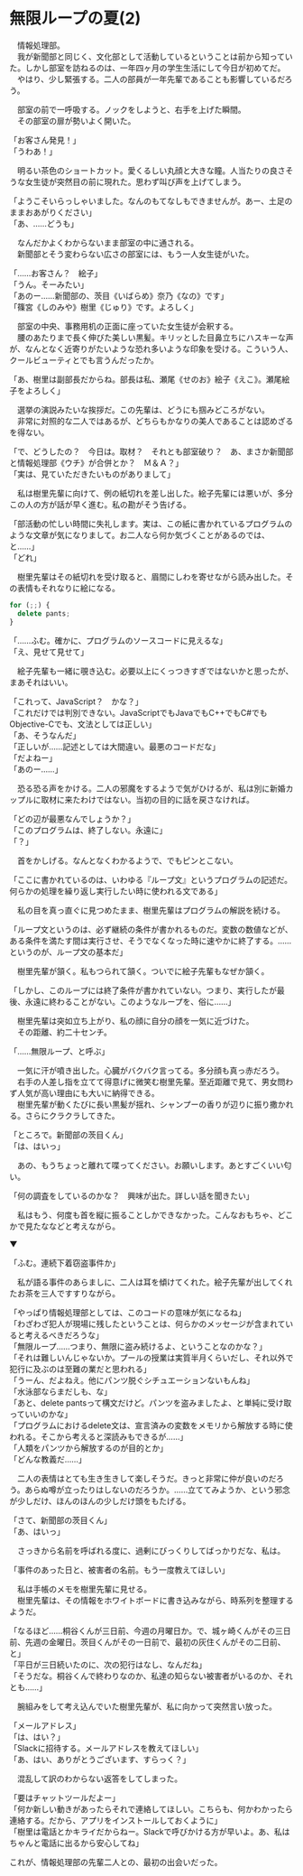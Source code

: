 # 無限ループの夏(2)

　情報処理部。  
　我が新聞部と同じく、文化部として活動しているということは前から知っていた。しかし部室を訪ねるのは、一年四ヶ月の学生生活にして今日が初めてだ。  
　やはり、少し緊張する。二人の部員が一年先輩であることも影響しているだろう。

　部室の前で一呼吸する。ノックをしようと、右手を上げた瞬間。  
　その部室の扉が勢いよく開いた。

「お客さん発見！」  
「うわあ！」

　明るい茶色のショートカット。愛くるしい丸顔と大きな瞳。人当たりの良さそうな女生徒が突然目の前に現れた。思わず叫び声を上げてしまう。

「ようこそいらっしゃいました。なんのもてなしもできませんが。あー、土足のままおあがりください」  
「あ、……どうも」

　なんだかよくわからないまま部室の中に通される。  
　新聞部とそう変わらない広さの部室には、もう一人女生徒がいた。

「……お客さん？　絵子」  
「うん。そーみたい」  
「あのー……新聞部の、茨目《いばらめ》奈乃《なの》です」  
「篠宮《しのみや》樹里《じゅり》です。よろしく」

　部室の中央、事務用机の正面に座っていた女生徒が会釈する。  
　腰のあたりまで長く伸びた美しい黒髪。キリッとした目鼻立ちにハスキーな声が、なんとなく近寄りがたいような恐れ多いような印象を受ける。こういう人、クールビューティとでも言うんだったか。

「あ、樹里は副部長だからね。部長は私、瀬尾《せのお》絵子《えこ》。瀬尾絵子をよろしく」

　選挙の演説みたいな挨拶だ。この先輩は、どうにも掴みどころがない。  
　非常に対照的な二人ではあるが、どちらもかなりの美人であることは認めざるを得ない。

「で、どうしたの？　今日は。取材？　それとも部室破り？　あ、まさか新聞部と情報処理部《ウチ》が合併とか？　Ｍ＆Ａ？」  
「実は、見ていただきたいものがありまして」

　私は樹里先輩に向けて、例の紙切れを差し出した。絵子先輩には悪いが、多分この人の方が話が早く進む。私の勘がそう告げる。

「部活動の忙しい時間に失礼します。実は、この紙に書かれているプログラムのような文章が気になりまして。お二人なら何か気づくことがあるのでは、と……」  
「どれ」

　樹里先輩はその紙切れを受け取ると、眉間にしわを寄せながら読み出した。その表情もそれなりに絵になる。

```js
for (;;) {
  delete pants;
}
```

「……ふむ。確かに、プログラムのソースコードに見えるな」  
「え、見せて見せて」

　絵子先輩も一緒に覗き込む。必要以上にくっつきすぎではないかと思ったが、まあそれはいい。

「これって、JavaScript？　かな？」  
「これだけでは判別できない。JavaScriptでもJavaでもC\++でもC#でもObjective-Cでも、文法としては正しい」  
「あ、そうなんだ」  
「正しいが……記述としては大間違い。最悪のコードだな」  
「だよねー」  
「あのー……」

　恐る恐る声をかける。二人の邪魔をするようで気がひけるが、私は別に新婚カップルに取材に来たわけではない。当初の目的に話を戻さなければ。

「どの辺が最悪なんでしょうか？」  
「このプログラムは、終了しない。永遠に」  
「？」

　首をかしげる。なんとなくわかるようで、でもピンとこない。

「ここに書かれているのは、いわゆる『ループ文』というプログラムの記述だ。何らかの処理を繰り返し実行したい時に使われる文である」

　私の目を真っ直ぐに見つめたまま、樹里先輩はプログラムの解説を続ける。

「ループ文というのは、必ず継続の条件が書かれるものだ。変数の数値などが、ある条件を満たす間は実行させ、そうでなくなった時に速やかに終了する。……というのが、ループ文の基本だ」

　樹里先輩が頷く。私もつられて頷く。ついでに絵子先輩もなぜか頷く。

「しかし、このループには終了条件が書かれていない。つまり、実行したが最後、永遠に終わることがない。このようなループを、俗に……」

　樹里先輩は突如立ち上がり、私の顔に自分の顔を一気に近づけた。  
　その距離、約二十センチ。

「……無限ループ、と呼ぶ」

　一気に汗が噴き出した。心臓がバクバク言ってる。多分顔も真っ赤だろう。  
　右手の人差し指を立てて得意げに微笑む樹里先輩。至近距離で見て、男女問わず人気が高い理由にも大いに納得できる。  
　樹里先輩が動くたびに長い黒髪が揺れ、シャンプーの香りが辺りに振り撒かれる。さらにクラクラしてきた。

「ところで。新聞部の茨目くん」  
「は、はいっ」

　あの、もうちょっと離れて喋ってください。お願いします。あとすごくいい匂い。

「何の調査をしているのかな？　興味が出た。詳しい話を聞きたい」

　私はもう、何度も首を縦に振ることしかできなかった。こんなおもちゃ、どこかで見たななどと考えながら。

▼

「ふむ。連続下着窃盗事件か」

　私が語る事件のあらましに、二人は耳を傾けてくれた。絵子先輩が出してくれたお茶を三人ですすりながら。

「やっぱり情報処理部としては、このコードの意味が気になるね」  
「わざわざ犯人が現場に残したということは、何らかのメッセージが含まれていると考えるべきだろうな」  
「無限ループ……つまり、無限に盗み続けるよ、ということなのかな？」  
「それは難しいんじゃないか。プールの授業は実質半月くらいだし、それ以外で犯行に及ぶのは至難の業だと思われる」  
「うーん、だよねえ。他にパンツ脱ぐシチュエーションないもんね」  
「水泳部ならまだしも、な」  
「あと、delete pantsって構文だけど。パンツを盗みましたよ、と単純に受け取っていいのかな」  
「プログラムにおけるdelete文は、宣言済みの変数をメモリから解放する時に使われる。そこから考えると深読みもできるが……」  
「人類をパンツから解放するのが目的とか」  
「どんな教義だ……」

　二人の表情はとても生き生きして楽しそうだ。きっと非常に仲が良いのだろう。あらぬ噂が立ったりはしないのだろうか。……立ててみようか、という邪念が少しだけ、ほんのほんの少しだけ頭をもたげる。

「さて、新聞部の茨目くん」  
「あ、はいっ」

　さっきから名前を呼ばれる度に、過剰にびっくりしてばっかりだな、私は。

「事件のあった日と、被害者の名前。もう一度教えてほしい」

　私は手帳のメモを樹里先輩に見せる。  
　樹里先輩は、その情報をホワイトボードに書き込みながら、時系列を整理するようだ。

「なるほど……桐谷くんが三日前、今週の月曜日か。で、城ヶ崎くんがその三日前、先週の金曜日。茨目くんがその一日前で、最初の灰住くんがその二日前、と」  
「平日が三日続いたのに、次の犯行はなし、なんだね」  
「そうだな。桐谷くんで終わりなのか、私達の知らない被害者がいるのか、それとも……」

　腕組みをして考え込んでいた樹里先輩が、私に向かって突然言い放った。

「メールアドレス」  
「は、はい？」  
「Slackに招待する。メールアドレスを教えてほしい」  
「あ、はい、ありがとうございます、すらっく？」

　混乱して訳のわからない返答をしてしまった。

「要はチャットツールだよー」  
「何か新しい動きがあったらそれで連絡してほしい。こちらも、何かわかったら連絡する。だから、アプリをインストールしておくように」  
「樹里は電話とかキライだからねー。Slackで呼びかける方が早いよ。あ、私はちゃんと電話に出るから安心してね」

これが、情報処理部の先輩二人との、最初の出会いだった。